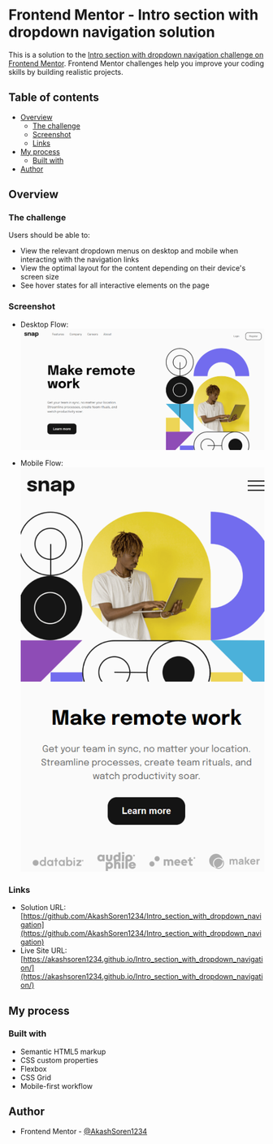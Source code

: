 # Frontend Mentor - Intro section with dropdown navigation solution

This is a solution to the [Intro section with dropdown navigation challenge on Frontend Mentor](https://www.frontendmentor.io/challenges/intro-section-with-dropdown-navigation-ryaPetHE5). Frontend Mentor challenges help you improve your coding skills by building realistic projects.

## Table of contents

- [Overview](#overview)
  - [The challenge](#the-challenge)
  - [Screenshot](#screenshot)
  - [Links](#links)
- [My process](#my-process)
  - [Built with](#built-with)
- [Author](#author)

## Overview

### The challenge

Users should be able to:

- View the relevant dropdown menus on desktop and mobile when interacting with the navigation links
- View the optimal layout for the content depending on their device's screen size
- See hover states for all interactive elements on the page

### Screenshot

- Desktop Flow: ![](./design/desktop.png)

- Mobile Flow: ![](./design/mobile.png)

### Links

- Solution URL: [https://github.com/AkashSoren1234/Intro_section_with_dropdown_navigation](https://github.com/AkashSoren1234/Intro_section_with_dropdown_navigation)
- Live Site URL: [https://akashsoren1234.github.io/Intro_section_with_dropdown_navigation/](https://akashsoren1234.github.io/Intro_section_with_dropdown_navigation/)

## My process

### Built with

- Semantic HTML5 markup
- CSS custom properties
- Flexbox
- CSS Grid
- Mobile-first workflow

## Author

- Frontend Mentor - [@AkashSoren1234](https://www.frontendmentor.io/profile/AkashSoren1234)

